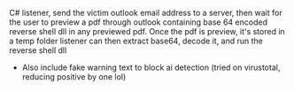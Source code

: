 C# listener, send the victim outlook email address to a server, then wait for the user to preview a pdf through outlook containing base 64 encoded reverse shell dll in any previewed pdf. Once the pdf is preview, it's stored in a temp folder listener can then extract base64, decode it, and run the reverse shell dll
- Also include fake warning text to block ai detection (tried on virustotal, reducing positive by one lol)
